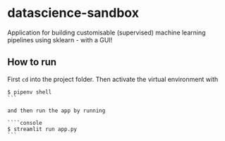 # datascience-sandbox
Application for building customisable (supervised) machine learning pipelines using sklearn - with a GUI!


## How to run

First `cd` into the project folder. Then activate the virtual environment with 

````console
$ pipenv shell
```

and then run the app by running 

````console 
$ streamlit run app.py
```
